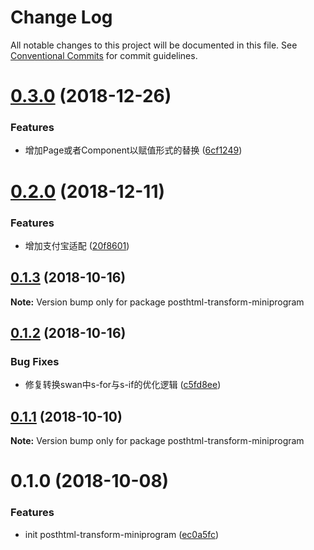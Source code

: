 # Change Log

All notable changes to this project will be documented in this file.
See [Conventional Commits](https://conventionalcommits.org) for commit guidelines.

<a name="0.3.0"></a>
# [0.3.0](https://github.com/landn172/jgb-transform/compare/posthtml-transform-miniprogram@0.2.0...posthtml-transform-miniprogram@0.3.0) (2018-12-26)


### Features

* 增加Page或者Component以赋值形式的替换 ([6cf1249](https://github.com/landn172/jgb-transform/commit/6cf1249))





<a name="0.2.0"></a>
# [0.2.0](https://github.com/landn172/jgb-transform/compare/posthtml-transform-miniprogram@0.1.3...posthtml-transform-miniprogram@0.2.0) (2018-12-11)


### Features

* 增加支付宝适配 ([20f8601](https://github.com/landn172/jgb-transform/commit/20f8601))





<a name="0.1.3"></a>
## [0.1.3](https://github.com/landn172/jgb-transform/compare/posthtml-transform-miniprogram@0.1.2...posthtml-transform-miniprogram@0.1.3) (2018-10-16)

**Note:** Version bump only for package posthtml-transform-miniprogram





<a name="0.1.2"></a>
## [0.1.2](https://github.com/landn172/jgb-transform/compare/posthtml-transform-miniprogram@0.1.1...posthtml-transform-miniprogram@0.1.2) (2018-10-16)


### Bug Fixes

* 修复转换swan中s-for与s-if的优化逻辑 ([c5fd8ee](https://github.com/landn172/jgb-transform/commit/c5fd8ee))





<a name="0.1.1"></a>
## [0.1.1](https://github.com/landn172/jgb-transform/compare/posthtml-transform-miniprogram@0.1.0...posthtml-transform-miniprogram@0.1.1) (2018-10-10)

**Note:** Version bump only for package posthtml-transform-miniprogram





<a name="0.1.0"></a>
# 0.1.0 (2018-10-08)


### Features

* init posthtml-transform-miniprogram ([ec0a5fc](https://github.com/landn172/jgb-transform/commit/ec0a5fc))
